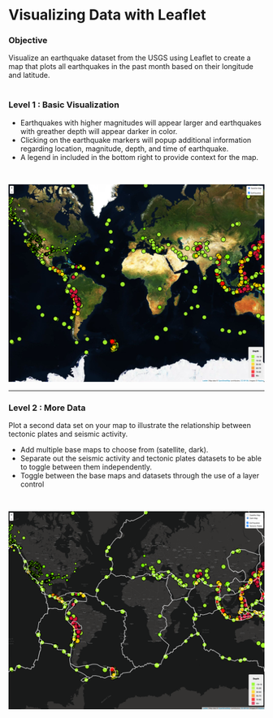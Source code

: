 # Visualizing Data with Leaflet

### Objective
Visualize an earthquake dataset from the USGS using Leaflet to create a map that plots all earthquakes in the past month based on their longitude and latitude.
<br><br>

### Level 1 : Basic Visualization
- Earthquakes with higher magnitudes will appear larger and earthquakes with greather depth will appear darker in color.
- Clicking on the earthquake markers will popup additional information regarding location, magnitude, depth, and time of earthquake.
- A legend in included in the bottom right to provide context for the map.
<br>
<p align="center">
  <img src="https://github.com/kevogil/leaflet-challenge/blob/main/Images/Leaflet-Step-1.png">
</p>

<hr>

### Level 2 : More Data
Plot a second data set on your map to illustrate the relationship between tectonic plates and seismic activity.
- Add multiple base maps to choose from (satellite, dark).
- Separate out the seismic activity and tectonic plates datasets to be able to toggle between them independently.
- Toggle between the base maps and datasets through the use of a layer control
<br>
<p align="center">
  <img src="https://github.com/kevogil/leaflet-challenge/blob/main/Images/Leaflet-Step-2.png">
</p>